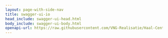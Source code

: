 ```yaml
---
layout: page-with-side-nav
title: swagger-ui-io
head_include: swagger-ui-head.html
body_include: swagger-ui-body.html
openapi-url: https://raw.githubusercontent.com/VNG-Realisatie/Haal-Centraal-BRK-bevragen/tree/v1.1.1/specificatie/genereervariant/openapi.yaml
---
```

<div id="swagger-ui"></div>
